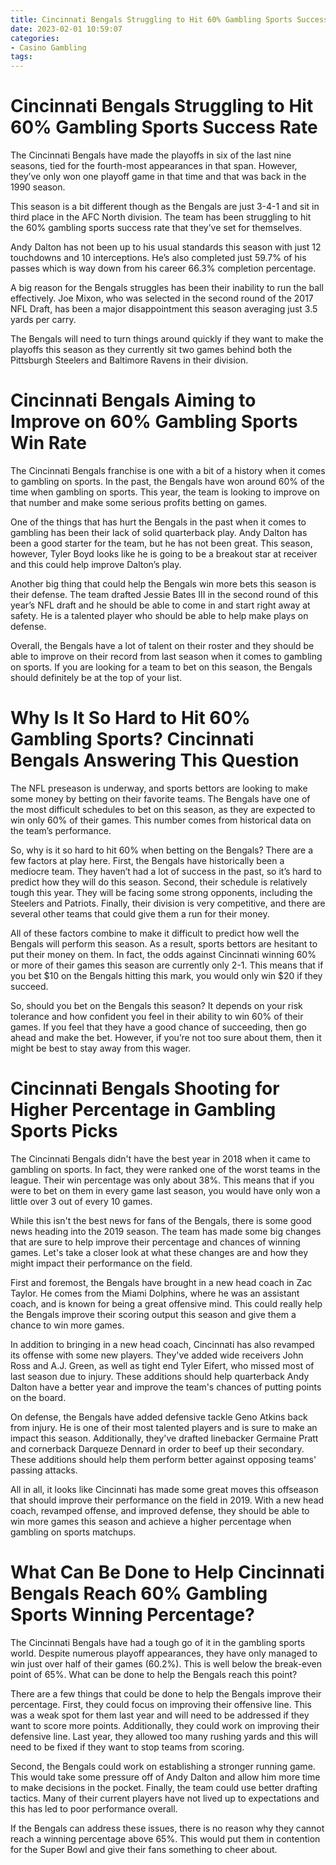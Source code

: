```yaml
---
title: Cincinnati Bengals Struggling to Hit 60% Gambling Sports Success Rate
date: 2023-02-01 10:59:07
categories:
- Casino Gambling
tags:
---
```



#  Cincinnati Bengals Struggling to Hit 60% Gambling Sports Success Rate

The Cincinnati Bengals have made the playoffs in six of the last nine seasons, tied for the fourth-most appearances in that span. However, they’ve only won one playoff game in that time and that was back in the 1990 season.

This season is a bit different though as the Bengals are just 3-4-1 and sit in third place in the AFC North division. The team has been struggling to hit the 60% gambling sports success rate that they’ve set for themselves.

Andy Dalton has not been up to his usual standards this season with just 12 touchdowns and 10 interceptions. He’s also completed just 59.7% of his passes which is way down from his career 66.3% completion percentage.

A big reason for the Bengals struggles has been their inability to run the ball effectively. Joe Mixon, who was selected in the second round of the 2017 NFL Draft, has been a major disappointment this season averaging just 3.5 yards per carry.

The Bengals will need to turn things around quickly if they want to make the playoffs this season as they currently sit two games behind both the Pittsburgh Steelers and Baltimore Ravens in their division.

#  Cincinnati Bengals Aiming to Improve on 60% Gambling Sports Win Rate

The Cincinnati Bengals franchise is one with a bit of a history when it comes to gambling on sports. In the past, the Bengals have won around 60% of the time when gambling on sports. This year, the team is looking to improve on that number and make some serious profits betting on games.

One of the things that has hurt the Bengals in the past when it comes to gambling has been their lack of solid quarterback play. Andy Dalton has been a good starter for the team, but he has not been great. This season, however, Tyler Boyd looks like he is going to be a breakout star at receiver and this could help improve Dalton’s play.

Another big thing that could help the Bengals win more bets this season is their defense. The team drafted Jessie Bates III in the second round of this year’s NFL draft and he should be able to come in and start right away at safety. He is a talented player who should be able to help make plays on defense.

Overall, the Bengals have a lot of talent on their roster and they should be able to improve on their record from last season when it comes to gambling on sports. If you are looking for a team to bet on this season, the Bengals should definitely be at the top of your list.

#  Why Is It So Hard to Hit 60% Gambling Sports? Cincinnati Bengals Answering This Question

The NFL preseason is underway, and sports bettors are looking to make some money by betting on their favorite teams. The Bengals have one of the most difficult schedules to bet on this season, as they are expected to win only 60% of their games. This number comes from historical data on the team’s performance.

So, why is it so hard to hit 60% when betting on the Bengals? There are a few factors at play here. First, the Bengals have historically been a mediocre team. They haven’t had a lot of success in the past, so it’s hard to predict how they will do this season. Second, their schedule is relatively tough this year. They will be facing some strong opponents, including the Steelers and Patriots. Finally, their division is very competitive, and there are several other teams that could give them a run for their money.

All of these factors combine to make it difficult to predict how well the Bengals will perform this season. As a result, sports bettors are hesitant to put their money on them. In fact, the odds against Cincinnati winning 60% or more of their games this season are currently only 2-1. This means that if you bet $10 on the Bengals hitting this mark, you would only win $20 if they succeed.

So, should you bet on the Bengals this season? It depends on your risk tolerance and how confident you feel in their ability to win 60% of their games. If you feel that they have a good chance of succeeding, then go ahead and make the bet. However, if you’re not too sure about them, then it might be best to stay away from this wager.

#  Cincinnati Bengals Shooting for Higher Percentage in Gambling Sports Picks

The Cincinnati Bengals didn't have the best year in 2018 when it came to gambling on sports. In fact, they were ranked one of the worst teams in the league. Their win percentage was only about 38%. This means that if you were to bet on them in every game last season, you would have only won a little over 3 out of every 10 games.

While this isn't the best news for fans of the Bengals, there is some good news heading into the 2019 season. The team has made some big changes that are sure to help improve their percentage and chances of winning games. Let's take a closer look at what these changes are and how they might impact their performance on the field.

First and foremost, the Bengals have brought in a new head coach in Zac Taylor. He comes from the Miami Dolphins, where he was an assistant coach, and is known for being a great offensive mind. This could really help the Bengals improve their scoring output this season and give them a chance to win more games.

In addition to bringing in a new head coach, Cincinnati has also revamped its offense with some new players. They've added wide receivers John Ross and A.J. Green, as well as tight end Tyler Eifert, who missed most of last season due to injury. These additions should help quarterback Andy Dalton have a better year and improve the team's chances of putting points on the board.

On defense, the Bengals have added defensive tackle Geno Atkins back from injury. He is one of their most talented players and is sure to make an impact this season. Additionally, they've drafted linebacker Germaine Pratt and cornerback Darqueze Dennard in order to beef up their secondary. These additions should help them perform better against opposing teams' passing attacks.

All in all, it looks like Cincinnati has made some great moves this offseason that should improve their performance on the field in 2019. With a new head coach, revamped offense, and improved defense, they should be able to win more games this season and achieve a higher percentage when gambling on sports matchups.

#  What Can Be Done to Help Cincinnati Bengals Reach 60% Gambling Sports Winning Percentage?

The Cincinnati Bengals have had a tough go of it in the gambling sports world. Despite numerous playoff appearances, they have only managed to win just over half of their games (60.2%). This is well below the break-even point of 65%. What can be done to help the Bengals reach this point?

There are a few things that could be done to help the Bengals improve their percentage. First, they could focus on improving their offensive line. This was a weak spot for them last year and will need to be addressed if they want to score more points. Additionally, they could work on improving their defensive line. Last year, they allowed too many rushing yards and this will need to be fixed if they want to stop teams from scoring.

Second, the Bengals could work on establishing a stronger running game. This would take some pressure off of Andy Dalton and allow him more time to make decisions in the pocket. Finally, the team could use better drafting tactics. Many of their current players have not lived up to expectations and this has led to poor performance overall.

If the Bengals can address these issues, there is no reason why they cannot reach a winning percentage above 65%. This would put them in contention for the Super Bowl and give their fans something to cheer about.